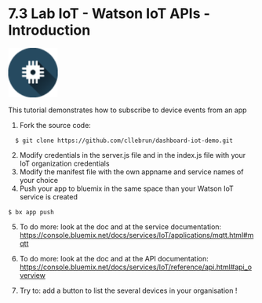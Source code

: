 
# 7.3 Lab IoT - Watson IoT APIs - Introduction
<img src="./images/iotp_icon_64.png" width="20%"/> 

This tutorial demonstrates how to subscribe to device events from an app


1. Fork the source code: 
```
  $ git clone https://github.com/cllebrun/dashboard-iot-demo.git
```
2. Modify credentials in the server.js file and in the index.js file with your IoT organization credentials
3. Modify the manifest file with the own appname and service names of your choice
4. Push your app to bluemix in the same space than your Watson IoT service is created

  ```
  $ bx app push
  ```

5. To do more: look at the doc and at the service documentation: https://console.bluemix.net/docs/services/IoT/applications/mqtt.html#mqtt

5. To do more: look at the doc and at the API documentation: https://console.bluemix.net/docs/services/IoT/reference/api.html#api_overview

6. Try to: add a button to list the several devices in your organisation !

